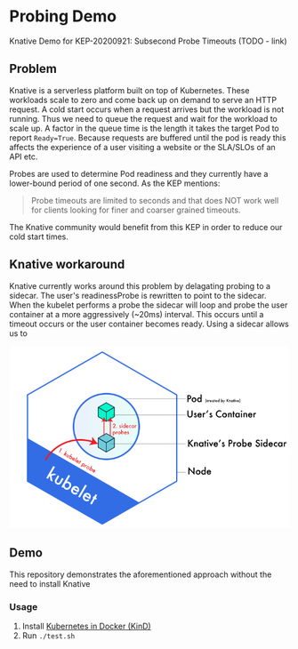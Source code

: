 # Probing Demo

Knative Demo for KEP-20200921: Subsecond Probe Timeouts (TODO - link)

## Problem

Knative is a serverless platform built on top of Kubernetes. These workloads scale to zero and come back up on demand to serve an HTTP request. A cold start occurs when a request arrives but the workload is not running. Thus we need to queue the request and wait for the workload to scale up. A factor in the queue time is the length it takes the target Pod to report `Ready=True`. Because requests are buffered until the pod is ready this affects the experience of a user visiting a website or the SLA/SLOs of an API etc.

Probes are used to determine Pod readiness and they currently have a lower-bound period of one second. As the KEP mentions:
> Probe timeouts are limited to seconds and that does NOT work well for clients looking for finer and coarser grained timeouts.

The Knative community would benefit from this KEP in order to reduce our cold start times.

## Knative workaround

Knative currently works around this problem by delagating probing to a sidecar. The user's readinessProbe is rewritten to point to the sidecar. When the kubelet performs a probe the sidecar will loop and probe the user container at a more aggressively (~20ms) interval. This occurs until a timeout occurs or the user container becomes ready. Using a sidecar allows us to 


![Knative Pod](images/pods.svg)

## Demo

This repository demonstrates the aforementioned approach without the need to install Knative


### Usage

1. Install [Kubernetes in Docker (KinD)](https://kind.sigs.k8s.io/)
2. Run `./test.sh`
